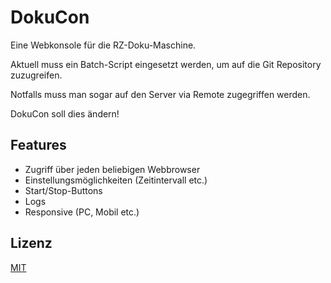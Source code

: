 
# DokuCon

Eine Webkonsole für die RZ-Doku-Maschine.

Aktuell muss ein Batch-Script eingesetzt werden, um auf die Git Repository zuzugreifen.

Notfalls muss man sogar auf den Server via Remote zugegriffen werden.

DokuCon soll dies ändern!


## Features

- Zugriff über jeden beliebigen Webbrowser
- Einstellungsmöglichkeiten (Zeitintervall etc.)
- Start/Stop-Buttons
- Logs
- Responsive (PC, Mobil etc.)



## Lizenz

[MIT](https://choosealicense.com/licenses/mit/)

